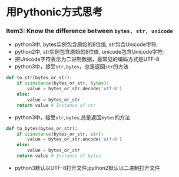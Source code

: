 # 用Pythonic方式思考

### Item3: Know the difference between `bytes, str, unicode`
+ python3中, bytes实例包含原始的8位值, str包含Unicode字符;
+ python2中, str实例包含原始的8位值, unicode包含Unicode字符;
+ 把Unicode字符表示为二进制数据，最常见的编码方式是UTF-8
+ python3中，接受`str,bytes`，总是返回`str`的方法
```python
def to_str(bytes_or_str):
    if isinstance(bytes_or_str, bytes):
        value = bytes_or_str.decode('utf-8')
    else:
        value = bytes_or_str
    return value # Instance of str
```
+ python3中，接受`str,bytes`,总是返回`bytes`的方法
```python
def to_bytes(bytes_or_str):
    if isinstance(bytes_or_str, str):
        value = bytes_or_str.encode('utf-8')
    else:
        value = bytes_or_str
    return value # Instance of bytes
```
+ python3默认以UTF-8打开文件;python2默认以二进制打开文件


